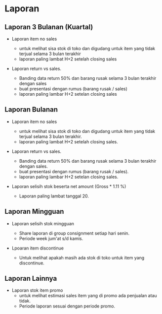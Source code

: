 # Laporan

## Laporan 3 Bulanan (Kuartal)

- Laporan item no sales
	- untuk melihat sisa stok di toko dan digudang untuk item yang tidak terjual selama 3 bulan terakhir
	- laporan paling lambat H+2 setelah closing sales

- Laporan return vs sales.
  - Banding data return 50% dan barang rusak selama 3 bulan terakhir dengan sales
  - buat presentasi dengan rumus (barang rusak / sales)
  - laporan paling lambar H+2 setelan closing sales

## Laporan Bulanan

- Laporan item no sales
	- untuk melihat sisa stok di toko dan digudang untuk item yang tidak terjual selama 3 bulan terakhir.
	- laporan paling lambat H+2 setelah closing sales.

- Laporan return vs sales.
  - Banding data return 50% dan barang rusak selama 3 bulan terakhir dengan sales.
  - buat presentasi dengan rumus (barang rusak / sales).
  - laporan paling lambar H+2 setelan closing sales.

- Laporan selisih stok beserta net amount (Gross * 1.11 %)
	- Laporan paling lambat tanggal 20.

## Laporan Mingguan

- Laporan selisih stok mingguan
	- Share laporan di group consignment setiap hari senin.
	- Periode week jum'at s/d kamis.

- Lpoaran item discontinue
	- Untuk melihat apakah masih ada stok di toko untuk item yang discontinue.

## Laporan Lainnya

- Laporan stok item promo
	- untuk melihat estimasi sales item yang di promo ada penjualan atau tidak.
	- Periode laporan sesuai dengan periode promo.

